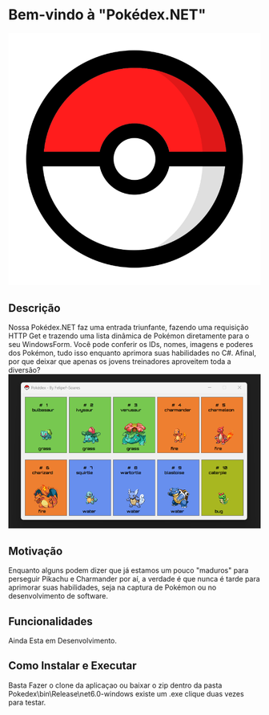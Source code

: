 # Bem-vindo à "Pokédex.NET"
![Pokeball](./Imagens/Poké_Ball.png) 
## Descrição
Nossa Pokédex.NET faz uma entrada triunfante, fazendo uma requisição HTTP Get e trazendo uma lista dinâmica de Pokémon diretamente para o seu WindowsForm. Você pode conferir os IDs, nomes, imagens e poderes dos Pokémon, tudo isso enquanto aprimora suas habilidades no C#. Afinal, por que deixar que apenas os jovens treinadores aproveitem toda a diversão?
 ![Pokedex](./Imagens/pokedex.png) 
## Motivação
Enquanto alguns podem dizer que já estamos um pouco "maduros" para perseguir Pikachu e Charmander por aí, a verdade é que nunca é tarde para aprimorar suas habilidades, seja na captura de Pokémon ou no desenvolvimento de software.
## Funcionalidades 
Ainda Esta em Desenvolvimento.
 ## Como Instalar e Executar 
 Basta Fazer o clone da aplicaçao ou baixar o zip
 dentro da pasta Pokedex\bin\Release\net6.0-windows existe um .exe clique duas vezes para testar.